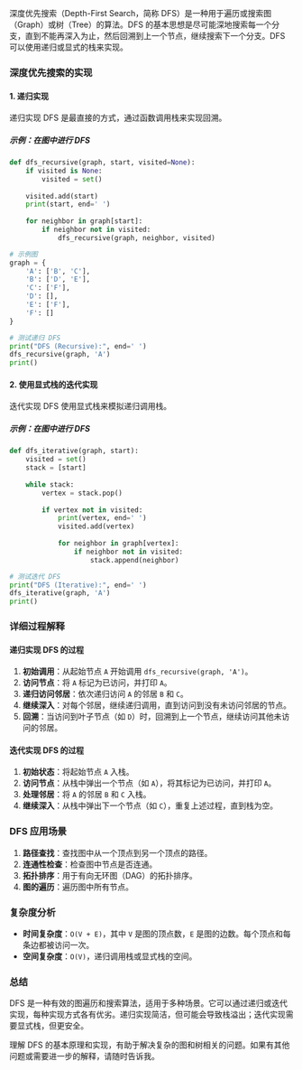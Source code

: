 深度优先搜索（Depth-First Search，简称 DFS）是一种用于遍历或搜索图（Graph）或树（Tree）的算法。DFS 的基本思想是尽可能深地搜索每一个分支，直到不能再深入为止，然后回溯到上一个节点，继续搜索下一个分支。DFS 可以使用递归或显式的栈来实现。

### 深度优先搜索的实现

#### 1. 递归实现

递归实现 DFS 是最直接的方式，通过函数调用栈来实现回溯。

##### 示例：在图中进行 DFS

```python
def dfs_recursive(graph, start, visited=None):
    if visited is None:
        visited = set()
    
    visited.add(start)
    print(start, end=' ')
    
    for neighbor in graph[start]:
        if neighbor not in visited:
            dfs_recursive(graph, neighbor, visited)

# 示例图
graph = {
    'A': ['B', 'C'],
    'B': ['D', 'E'],
    'C': ['F'],
    'D': [],
    'E': ['F'],
    'F': []
}

# 测试递归 DFS
print("DFS (Recursive):", end=' ')
dfs_recursive(graph, 'A')
print()
```

#### 2. 使用显式栈的迭代实现

迭代实现 DFS 使用显式栈来模拟递归调用栈。

##### 示例：在图中进行 DFS

```python
def dfs_iterative(graph, start):
    visited = set()
    stack = [start]
    
    while stack:
        vertex = stack.pop()
        
        if vertex not in visited:
            print(vertex, end=' ')
            visited.add(vertex)
            
            for neighbor in graph[vertex]:
                if neighbor not in visited:
                    stack.append(neighbor)

# 测试迭代 DFS
print("DFS (Iterative):", end=' ')
dfs_iterative(graph, 'A')
print()
```

### 详细过程解释

#### 递归实现 DFS 的过程

1. **初始调用**：从起始节点 `A` 开始调用 `dfs_recursive(graph, 'A')`。
2. **访问节点**：将 `A` 标记为已访问，并打印 `A`。
3. **递归访问邻居**：依次递归访问 `A` 的邻居 `B` 和 `C`。
4. **继续深入**：对每个邻居，继续递归调用，直到访问到没有未访问邻居的节点。
5. **回溯**：当访问到叶子节点（如 `D`）时，回溯到上一个节点，继续访问其他未访问的邻居。

#### 迭代实现 DFS 的过程

1. **初始状态**：将起始节点 `A` 入栈。
2. **访问节点**：从栈中弹出一个节点（如 `A`），将其标记为已访问，并打印 `A`。
3. **处理邻居**：将 `A` 的邻居 `B` 和 `C` 入栈。
4. **继续深入**：从栈中弹出下一个节点（如 `C`），重复上述过程，直到栈为空。

### DFS 应用场景

1. **路径查找**：查找图中从一个顶点到另一个顶点的路径。
2. **连通性检查**：检查图中节点是否连通。
3. **拓扑排序**：用于有向无环图（DAG）的拓扑排序。
4. **图的遍历**：遍历图中所有节点。

### 复杂度分析

- **时间复杂度**：`O(V + E)`，其中 `V` 是图的顶点数，`E` 是图的边数。每个顶点和每条边都被访问一次。
- **空间复杂度**：`O(V)`，递归调用栈或显式栈的空间。

### 总结

DFS 是一种有效的图遍历和搜索算法，适用于多种场景。它可以通过递归或迭代实现，每种实现方式各有优劣。递归实现简洁，但可能会导致栈溢出；迭代实现需要显式栈，但更安全。

理解 DFS 的基本原理和实现，有助于解决复杂的图和树相关的问题。如果有其他问题或需要进一步的解释，请随时告诉我。
